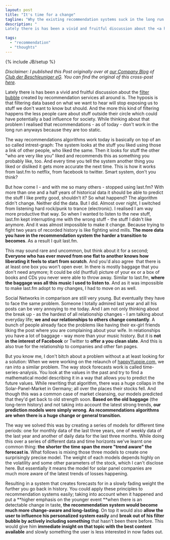 ```yaml
---
layout: post
title: "It's time for a change"
tagline: "Why the existing recommendation systems suck in the long run: they can't change."
description: "
Lately there is has been a vivid and fruitful discussion about the <a href='http://www.ted.com/talks/eli_pariser_beware_online_filter_bubbles.html'>filter bubble</a> created by recommendation services all around is. The hyposis is that filtering data based on what we want to hear will stop exposing us to stuff we don't want to know but should. And the more this kind of filtering happens the less people care about stuff outside their circle which could have potentially a bad influence for society. While thinking about that problem I realised that recommendations - as of today - don't work in the long run anyways because they are too static."

tags: 
  - "recommendation"
  - "thoughts"
---
```

{% include JB/setup %}


_Disclaimer: I published this Post originally over at [our Company Blog](http://blog.dieBeschleuniger.de) of [Club der Beschleuniger eG](http://www.dieBeschleuniger.de). You can find the original of this cross-post [here](blog.diebeschleuniger.de/2012/03/its-time-for-change-inside.html)._


Lately there is has been a vivid and fruitful discussion about the <a href="http://www.ted.com/talks/eli_pariser_beware_online_filter_bubbles.html">filter bubble</a> created by recommendation services all around is. The hyposis is that filtering data based on what we want to hear will stop exposing us to stuff we don't want to know but should. And the more this kind of filtering happens the less people care about stuff outside their circle which could have potentially a bad influence for society. While thinking about that problem I realised that recommendations - as of today - don't work in the long run anyways because they are too static.


The way recommendations algorithms work today is basically on top of an so called intrest-graph: The system looks at the stuff you liked using those a link of other people, who liked the same. Then it looks for stuff the other "who are very like you" liked and recommends this as something you probably like, too. And every time you tell the system another thing you liked or disliked it gets more accurate the next time. This is how it works from last.fm to netflix, from facebook to twitter. Smart system, don't you think?


But how come I - and with me so many others - stopped using last.fm? With more than one and a half years of historical data it should be able to predict the stuff I like pretty good, shouldn't it? So what happend? The algorithm didn't change. Neither did the data. But I did. Almost over night, I switched from listening hard rock/punk to trance (electronic). I realised I am way more productive that way. So when I wanted to listen to the new stuff, last.fm kept interrupting me with the wrong stuff - the stuff I didn't like anymore. And it was almost impossible to make it change. Because trying to fight two years of recorded history is like fighting wind mills. **The more data you have in the recommendation system the harder a transition to becomes**. As a result I quit last.fm.


This may sound rare and uncommon, but think about it for a second; **Everyone who has ever moved from one flat to another knows how liberating it feels to start from scratch**. And you'd also agree &nbsp;that there is at least one box you won't open ever. In there is mostly baggage that you don't need anymore; It could be old (hurtful) picture of your ex or a box of books and CDs you never were able to throw away. Similar to last.fm, **where the baggage was all this music I used to listen to**. And as it was impossible to make last.fm adopt to my changes, I had to move on as well.


Social Networks in comparison are still very young. But eventually they have to face the same problem. Someone I totally admired last year and all his posts can be very annoying to me today. And I am not only thinking about the break up - as the hardest of all relationship changes - I am talking about everyday life; **we and our relationships to others change constantly**. A bunch of people already face the problems like having their ex-girl friends liking the post where you are complaining about your wife. In relationships you have a lot of baggage - way more than your music history. But it is **not in the interest of Facebook** or Twitter to **offer a you clean slate**. And this is also true for the relationship to companies and other fan pages.


But you know me, I don't bitch about a problem without a at least looking for a solution: When we were working on the relaunch of <a href="http://www.happyyuppie.com/">happyYuppie.com</a>, we ran into a similar problem. The way stock forecasts work is called time-series-analysis. You look at the values in the past and try to find a mathematical model describing it in a way that allows you to predict the future values. While rewriting that algorithm, there was a huge collaps in the Solar-Panel-Market in Germany; all over the places their stocks fell. And though this was a common case of market cleansing, our models predicted that they'd get back to old strength soon. **Based on the old baggage** (the long-term history) and not taking into account the latest strong trends, **our prediction models were simply wrong**. **As recommendations algorithms are when there is a huge change or general transition.**


The way we solved this was by creating a series of models for different time periods: one for monthly data of the last three years, one of weekly data of the last year and another of daily data for the last three months. While doing this over a series of different data and time horizonts we've learnt one common thing: **the shorter the time span the more "trend aware" the forecast is**. What follows is mixing those three models to create one surprisingly precise model. The weight of each models depends highly on the&nbsp;volatility&nbsp;and some other parameters of the stock, which I can't disclose here. But essentially it means the model for solar panel companies are much more aware of the latest trends of losses happening.


Resulting in a system that creates forecasts for in a slowly fading weight the further you go back in history. You could apply these principles to recommendation systems easily; taking into account when it happened and put a **higher emphasis on the younger event **when there is an detectable change in taste, **the recommendation system would become much more change-aware and long-lasting**. On top it would also **allow the user to influence his&nbsp;personalized&nbsp;system&nbsp;easily** and **break out of his filter bubble by&nbsp;actively&nbsp;including something** that hasn't been there before. This would give him **immediate insight on that topic with the best content available** and slowly something the user is less interested in now fades out.
